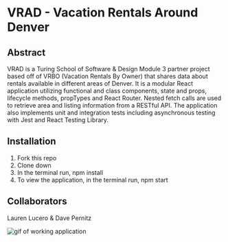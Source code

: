 # VRAD - Vacation Rentals Around Denver

## Abstract
VRAD is a Turing School of Software & Design Module 3 partner project based off of VRBO (Vacation Rentals By Owner) that shares data about rentals available in different areas of Denver. It is a modular React application utilizing functional and class components, state and props, lifecycle methods, propTypes and React Router. Nested fetch calls are used to retrieve area and listing information from a RESTful API. The application also implements unit and integration tests including asynchronous testing with Jest and React Testing Library. 


## Installation
1) Fork this repo
2) Clone down
3) In the terminal run, npm install
4) To view the application, in the terminal run, npm start

## Collaborators 
Lauren Lucero &
Dave Pernitz


![gif of working application](https://media.giphy.com/media/kdRrWZfQ6P2T8Krbn1/giphy.gif)
